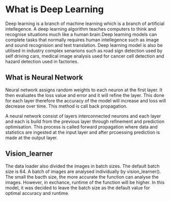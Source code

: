 # What is Deep Learning
Deep learning is a branch of machine learning which is a branch of artificial intellegence. A deep learning algorithm teaches computers to think and recognise situations much like a human brain.Deep learning models can complete tasks that normally requires human intellegence such as image and sound recognision and text translation. Deep learning model is also be utilised in industry complex senarions such as road sign detection used by self driving cars, medical image analysis used for cancer cell detection and hazard detection used in factories.


## What is Neural Network
Neural network assigns random weights to each neuron at the first layer. It then evaluates the loss value and error and it will refine the layer. This done for each layer therefore the accuracy of the model will increase and loss will decrease over time. This method is call back propagation.

A neural network consist of layers interconnected neurons and each layer and each is build from the previous layer through refinement and prediction optimisation. This process is called forward propagation where data and statistics are ingested at the input layer and after prcoessing prediction is made at the output layer.

## Vision_learner
The data loader also divided the images in batch sizes. The default batch size is 64. A batch of images are analysed individually by vision_learner(). The small the bacth size, the more accurate the function can analyse the images. However, in exchance, runtime of the function will be higher. In this model, it was decided to leave the batch size as the default value for optimal accuracy and runtime.
